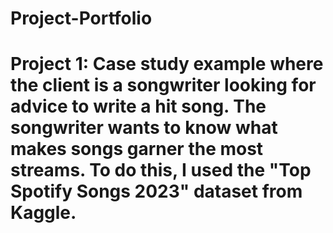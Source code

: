 # Project-Portfolio

# Project 1: Case study example where the client is a songwriter looking for advice to write a hit song. The songwriter wants to know what makes songs garner the most streams. To do this, I used the "Top Spotify Songs 2023" dataset from Kaggle.
